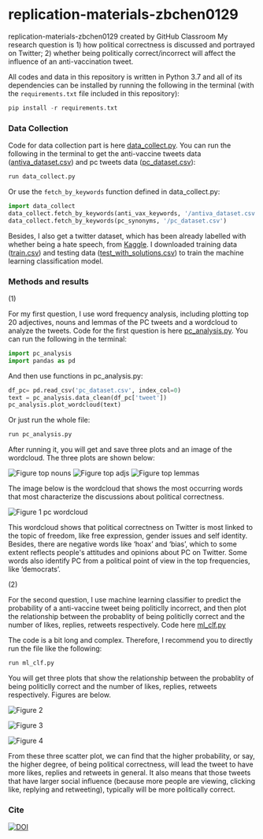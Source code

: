 # replication-materials-zbchen0129
replication-materials-zbchen0129 created by GitHub Classroom
My research question is 1) how political correctness is discussed and portrayed on Twitter; 2) whether being politically correct/incorrect will affect the influence of an anti-vaccination tweet. 

All codes and data in this repository is written in Python 3.7 and all of its dependencies can be installed by running the following in the terminal (with the `requirements.txt` file included in this repository):

```python
pip install -r requirements.txt
```

### Data Collection

Code for data collection part is here [data_collect.py](https://github.com/macs30200-s22/replication-materials-zbchen0129/blob/main/data_collect.py). You can run the following in  the terminal to get the anti-vaccine tweets data ([antiva_dataset.csv](https://github.com/macs30200-s22/replication-materials-zbchen0129/blob/main/antiva_dataset.csv)) and pc tweets data ([pc_dataset.csv](https://github.com/macs30200-s22/replication-materials-zbchen0129/blob/main/pc_dataset.csv)):

```python
run data_collect.py
```

Or use the `fetch_by_keywords` function defined in data_collect.py:

```python
import data_collect
data_collect.fetch_by_keywords(anti_vax_keywords, '/antiva_dataset.csv')
data_collect.fetch_by_keywords(pc_synonyms, '/pc_dataset.csv')
```

Besides, I also get a twitter dataset, which has been already labelled with whether being a hate speech, from [Kaggle](https://www.kaggle.com/competitions/detecting-insults-in-social-commentary/data). I downloaded training data ([train.csv](https://github.com/macs30200-s22/replication-materials-zbchen0129/blob/main/train.csv)) and testing data ([test_with_solutions.csv](https://github.com/macs30200-s22/replication-materials-zbchen0129/blob/main/test_with_solutions.csv)) to train the machine learning classification model.


### Methods and results

(1)

For my first question, I use word frequency analysis, including plotting top 20 adjectives, nouns and lemmas of the PC tweets and a wordcloud to analyze the tweets. Code for the first question is here [pc_analysis.py](https://github.com/macs30200-s22/replication-materials-zbchen0129/blob/main/pc_analysis.py). You can run the following in the terminal:

```python
import pc_analysis
import pandas as pd
```

And then use functions in pc_analysis.py:
```python
df_pc= pd.read_csv('pc_dataset.csv', index_col=0)
text = pc_analysis.data_clean(df_pc['tweet'])
pc_analysis.plot_wordcloud(text)
```

Or just run the whole file:
```python
run pc_analysis.py
```

After running it, you will get and save three plots and an image of the wordcloud. The three plots are shown below:

![Figure top nouns](https://github.com/macs30200-s22/replication-materials-zbchen0129/blob/main/top_noun.png)
![Figure top adjs](https://github.com/macs30200-s22/replication-materials-zbchen0129/blob/main/top_adj.png)
![Figure top lemmas](https://github.com/macs30200-s22/replication-materials-zbchen0129/blob/main/top_lemma.png)


The image below is the wordcloud that shows the most occurring words that most characterize the discussions about political correctness. 

![Figure 1 pc wordcloud](https://github.com/macs30200-s22/replication-materials-zbchen0129/blob/main/pc_wordcloud.png)

This wordcloud shows that political correctness on Twitter is most linked to the topic of freedom, like free expression, gender issues and self identity. Besides, there are negative words like ‘hoax’ and ‘bias’, which to some extent reflects people's attitudes and opinions about PC on Twitter. Some words also identify PC from a political point of view in the top frequencies, like ‘democrats’. 


(2)

For the second question, I use machine learning classifier to predict the probability of a anti-vaccine tweet being politiclly incorrect, and then plot the relationship between the probablity of being politiclly correct and the number of likes, replies, retweets respectively. Code here [ml_clf.py](http://localhost:8888/edit/ml_clf.py)

The code is a bit long and complex. Therefore, I recommend you to directly run the file like the following:
```python
run ml_clf.py
```

You will get three plots that show the relationship between the probablity of being politiclly correct and the number of likes, replies, retweets respectively. Figures are below.

![Figure 2](https://github.com/macs30200-s22/replication-materials-zbchen0129/blob/main/ralation_nlikes.png)

![Figure 3](https://github.com/macs30200-s22/replication-materials-zbchen0129/blob/main/ralation_nreplies.png)

![Figure 4](https://github.com/macs30200-s22/replication-materials-zbchen0129/blob/main/ralation_nretweets.png)

From these three scatter plot, we can find that the higher probability, or say, the higher degree, of being political correctness, will lead the tweet to have more likes, replies and retweets in general. It also means that those tweets that have larger social influence (because more people are viewing, clicking like, replying and retweeting), typically will be more politically correct.

### Cite

[![DOI](https://zenodo.org/badge/DOI/10.5281/zenodo.6485991.svg)](https://doi.org/10.5281/zenodo.6485991)
